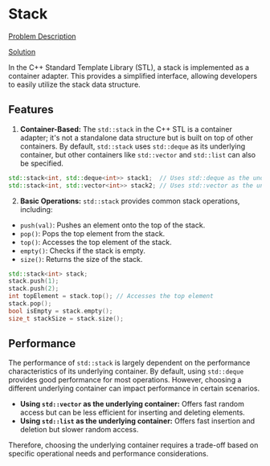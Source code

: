 # Stack

[Problem Description](Problem.md)

[Solution](Implementation.cpp)


In the C++ Standard Template Library (STL), a stack is implemented as a container adapter.  This provides a simplified interface, allowing developers to easily utilize the stack data structure.

## Features

1. **Container-Based:** The `std::stack` in the C++ STL is a container adapter; it's not a standalone data structure but is built on top of other containers. By default, `std::stack` uses `std::deque` as its underlying container, but other containers like `std::vector` and `std::list` can also be specified.

```cpp
std::stack<int, std::deque<int>> stack1;  // Uses std::deque as the underlying container
std::stack<int, std::vector<int>> stack2; // Uses std::vector as the underlying container
```

2. **Basic Operations:** `std::stack` provides common stack operations, including:

* `push(val)`: Pushes an element onto the top of the stack.
* `pop()`: Pops the top element from the stack.
* `top()`: Accesses the top element of the stack.
* `empty()`: Checks if the stack is empty.
* `size()`: Returns the size of the stack.

```cpp
std::stack<int> stack;
stack.push(1);
stack.push(2);
int topElement = stack.top(); // Accesses the top element
stack.pop();
bool isEmpty = stack.empty();
size_t stackSize = stack.size();
```

## Performance

The performance of `std::stack` is largely dependent on the performance characteristics of its underlying container.  By default, using `std::deque` provides good performance for most operations. However, choosing a different underlying container can impact performance in certain scenarios.

* **Using `std::vector` as the underlying container:** Offers fast random access but can be less efficient for inserting and deleting elements.
* **Using `std::list` as the underlying container:** Offers fast insertion and deletion but slower random access.

Therefore, choosing the underlying container requires a trade-off based on specific operational needs and performance considerations.